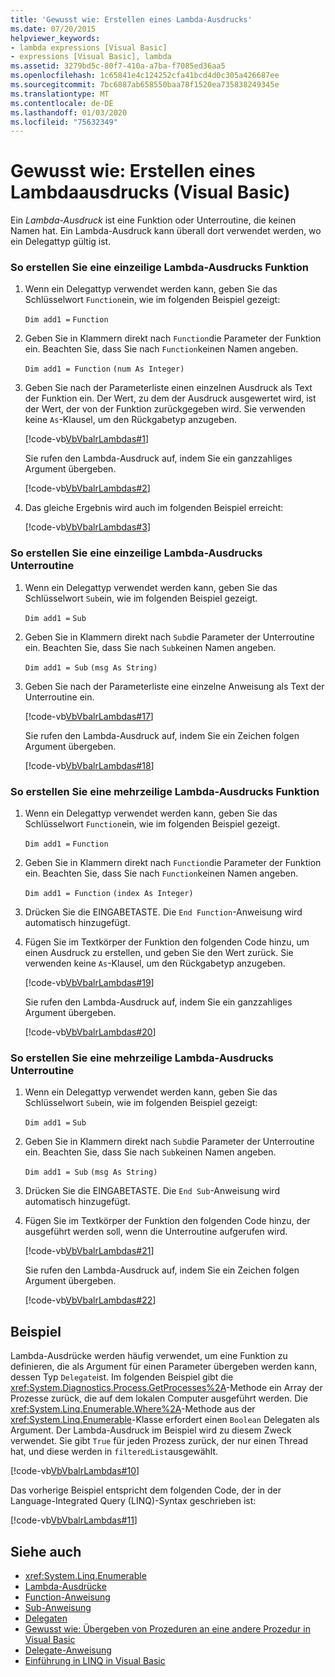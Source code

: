 ```yaml
---
title: 'Gewusst wie: Erstellen eines Lambda-Ausdrucks'
ms.date: 07/20/2015
helpviewer_keywords:
- lambda expressions [Visual Basic]
- expressions [Visual Basic], lambda
ms.assetid: 3279bd5c-80f7-410a-a7ba-f7085ed36aa5
ms.openlocfilehash: 1c65841e4c124252cfa41bcd4d0c305a426687ee
ms.sourcegitcommit: 7bc6887ab658550baa78f1520ea735838249345e
ms.translationtype: MT
ms.contentlocale: de-DE
ms.lasthandoff: 01/03/2020
ms.locfileid: "75632349"
---
```

# <a name="how-to-create-a-lambda-expression-visual-basic"></a>Gewusst wie: Erstellen eines Lambdaausdrucks (Visual Basic)
Ein *Lambda-Ausdruck* ist eine Funktion oder Unterroutine, die keinen Namen hat. Ein Lambda-Ausdruck kann überall dort verwendet werden, wo ein Delegattyp gültig ist.  
  
### <a name="to-create-a-single-line-lambda-expression-function"></a>So erstellen Sie eine einzeilige Lambda-Ausdrucks Funktion  
  
1. Wenn ein Delegattyp verwendet werden kann, geben Sie das Schlüsselwort `Function`ein, wie im folgenden Beispiel gezeigt:  
  
     `Dim add1 =`   `Function`  
  
2. Geben Sie in Klammern direkt nach `Function`die Parameter der Funktion ein. Beachten Sie, dass Sie nach `Function`keinen Namen angeben.  
  
     `Dim add1 = Function`   `(num As Integer)`  
  
3. Geben Sie nach der Parameterliste einen einzelnen Ausdruck als Text der Funktion ein. Der Wert, zu dem der Ausdruck ausgewertet wird, ist der Wert, der von der Funktion zurückgegeben wird. Sie verwenden keine `As`-Klausel, um den Rückgabetyp anzugeben.  
  
     [!code-vb[VbVbalrLambdas#1](~/samples/snippets/visualbasic/VS_Snippets_VBCSharp/VbVbalrLambdas/VB/Class1.vb#1)]  
  
     Sie rufen den Lambda-Ausdruck auf, indem Sie ein ganzzahliges Argument übergeben.  
  
     [!code-vb[VbVbalrLambdas#2](~/samples/snippets/visualbasic/VS_Snippets_VBCSharp/VbVbalrLambdas/VB/Class1.vb#2)]  
  
4. Das gleiche Ergebnis wird auch im folgenden Beispiel erreicht:  
  
     [!code-vb[VbVbalrLambdas#3](~/samples/snippets/visualbasic/VS_Snippets_VBCSharp/VbVbalrLambdas/VB/Class1.vb#3)]  
  
### <a name="to-create-a-single-line-lambda-expression-subroutine"></a>So erstellen Sie eine einzeilige Lambda-Ausdrucks Unterroutine  
  
1. Wenn ein Delegattyp verwendet werden kann, geben Sie das Schlüsselwort `Sub`ein, wie im folgenden Beispiel gezeigt.  
  
     `Dim add1 =`   `Sub`  
  
2. Geben Sie in Klammern direkt nach `Sub`die Parameter der Unterroutine ein. Beachten Sie, dass Sie nach `Sub`keinen Namen angeben.  
  
     `Dim add1 = Sub`   `(msg As String)`  
  
3. Geben Sie nach der Parameterliste eine einzelne Anweisung als Text der Unterroutine ein.  
  
     [!code-vb[VbVbalrLambdas#17](~/samples/snippets/visualbasic/VS_Snippets_VBCSharp/VbVbalrLambdas/VB/Class1.vb#17)]  
  
     Sie rufen den Lambda-Ausdruck auf, indem Sie ein Zeichen folgen Argument übergeben.  
  
     [!code-vb[VbVbalrLambdas#18](~/samples/snippets/visualbasic/VS_Snippets_VBCSharp/VbVbalrLambdas/VB/Class1.vb#18)]  
  
### <a name="to-create-a-multiline-lambda-expression-function"></a>So erstellen Sie eine mehrzeilige Lambda-Ausdrucks Funktion  
  
1. Wenn ein Delegattyp verwendet werden kann, geben Sie das Schlüsselwort `Function`ein, wie im folgenden Beispiel gezeigt.  
  
     `Dim add1 =`   `Function`  
  
2. Geben Sie in Klammern direkt nach `Function`die Parameter der Funktion ein. Beachten Sie, dass Sie nach `Function`keinen Namen angeben.  
  
     `Dim add1 = Function`   `(index As Integer)`  
  
3. Drücken Sie die EINGABETASTE. Die `End Function`-Anweisung wird automatisch hinzugefügt.  
  
4. Fügen Sie im Textkörper der Funktion den folgenden Code hinzu, um einen Ausdruck zu erstellen, und geben Sie den Wert zurück. Sie verwenden keine `As`-Klausel, um den Rückgabetyp anzugeben.  
  
     [!code-vb[VbVbalrLambdas#19](~/samples/snippets/visualbasic/VS_Snippets_VBCSharp/VbVbalrLambdas/VB/Class1.vb#19)]  
  
     Sie rufen den Lambda-Ausdruck auf, indem Sie ein ganzzahliges Argument übergeben.  
  
     [!code-vb[VbVbalrLambdas#20](~/samples/snippets/visualbasic/VS_Snippets_VBCSharp/VbVbalrLambdas/VB/Class1.vb#20)]  
  
### <a name="to-create-a-multiline-lambda-expression-subroutine"></a>So erstellen Sie eine mehrzeilige Lambda-Ausdrucks Unterroutine  
  
1. Wenn ein Delegattyp verwendet werden kann, geben Sie das Schlüsselwort `Sub`ein, wie im folgenden Beispiel gezeigt:  
  
     `Dim add1 =`   `Sub`  
  
2. Geben Sie in Klammern direkt nach `Sub`die Parameter der Unterroutine ein. Beachten Sie, dass Sie nach `Sub`keinen Namen angeben.  
  
     `Dim add1 = Sub`  `(msg As String)`  
  
3. Drücken Sie die EINGABETASTE. Die `End Sub`-Anweisung wird automatisch hinzugefügt.  
  
4. Fügen Sie im Textkörper der Funktion den folgenden Code hinzu, der ausgeführt werden soll, wenn die Unterroutine aufgerufen wird.  
  
     [!code-vb[VbVbalrLambdas#21](~/samples/snippets/visualbasic/VS_Snippets_VBCSharp/VbVbalrLambdas/VB/Class1.vb#21)]  
  
     Sie rufen den Lambda-Ausdruck auf, indem Sie ein Zeichen folgen Argument übergeben.  
  
     [!code-vb[VbVbalrLambdas#22](~/samples/snippets/visualbasic/VS_Snippets_VBCSharp/VbVbalrLambdas/VB/Class1.vb#22)]  
  
## <a name="example"></a>Beispiel  
 Lambda-Ausdrücke werden häufig verwendet, um eine Funktion zu definieren, die als Argument für einen Parameter übergeben werden kann, dessen Typ `Delegate`ist. Im folgenden Beispiel gibt die <xref:System.Diagnostics.Process.GetProcesses%2A>-Methode ein Array der Prozesse zurück, die auf dem lokalen Computer ausgeführt werden. Die <xref:System.Linq.Enumerable.Where%2A>-Methode aus der <xref:System.Linq.Enumerable>-Klasse erfordert einen `Boolean` Delegaten als Argument. Der Lambda-Ausdruck im Beispiel wird zu diesem Zweck verwendet. Sie gibt `True` für jeden Prozess zurück, der nur einen Thread hat, und diese werden in `filteredList`ausgewählt.  
  
 [!code-vb[VbVbalrLambdas#10](~/samples/snippets/visualbasic/VS_Snippets_VBCSharp/VbVbalrLambdas/VB/Class4.vb#10)]  
  
 Das vorherige Beispiel entspricht dem folgenden Code, der in der Language-Integrated Query (LINQ)-Syntax geschrieben ist:  
  
 [!code-vb[VbVbalrLambdas#11](~/samples/snippets/visualbasic/VS_Snippets_VBCSharp/VbVbalrLambdas/VB/Class5.vb#11)]  
  
## <a name="see-also"></a>Siehe auch

- <xref:System.Linq.Enumerable>
- [Lambda-Ausdrücke](./lambda-expressions.md)
- [Function-Anweisung](../../../../visual-basic/language-reference/statements/function-statement.md)
- [Sub-Anweisung](../../../../visual-basic/language-reference/statements/sub-statement.md)
- [Delegaten](../../../../visual-basic/programming-guide/language-features/delegates/index.md)
- [Gewusst wie: Übergeben von Prozeduren an eine andere Prozedur in Visual Basic](../../../../visual-basic/programming-guide/language-features/delegates/how-to-pass-procedures-to-another-procedure.md)
- [Delegate-Anweisung](../../../../visual-basic/language-reference/statements/delegate-statement.md)
- [Einführung in LINQ in Visual Basic](../../../../visual-basic/programming-guide/language-features/linq/introduction-to-linq.md)

